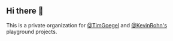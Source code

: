 ## Hi there 👋

This is a private organization for [@TimGoegel](https://github.com/TimGoegel) and [@KevinRohn's](https://github.com/KevinRohn) playground projects.
